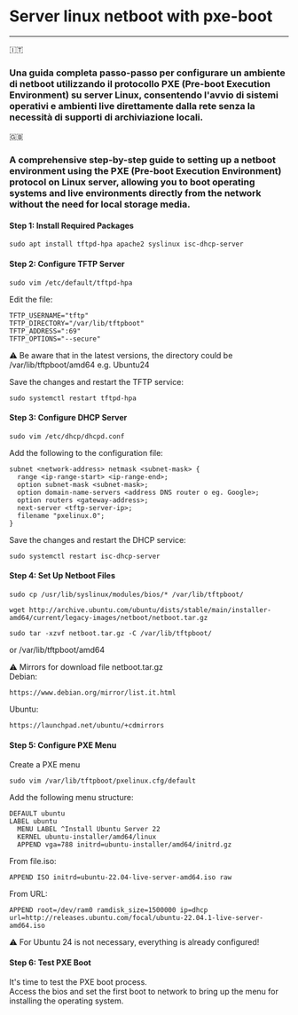 # Server linux netboot with pxe-boot
---
:it:
### Una guida completa passo-passo per configurare un ambiente di netboot utilizzando il protocollo PXE (Pre-boot Execution Environment) su server Linux, consentendo l'avvio di sistemi operativi e ambienti live direttamente dalla rete senza la necessità di supporti di archiviazione locali.

:uk:
### A comprehensive step-by-step guide to setting up a netboot environment using the PXE (Pre-boot Execution Environment) protocol on Linux server, allowing you to boot operating systems and live environments directly from the network without the need for local storage media.

#### Step 1: Install Required Packages  
```
sudo apt install tftpd-hpa apache2 syslinux isc-dhcp-server
```

#### Step 2: Configure TFTP Server  
```
sudo vim /etc/default/tftpd-hpa
```

Edit the file:  
```
TFTP_USERNAME="tftp"
TFTP_DIRECTORY="/var/lib/tftpboot"
TFTP_ADDRESS=":69"
TFTP_OPTIONS="--secure"
```
:warning: Be aware that in the latest versions, the directory could be /var/lib/tftpboot/amd64 e.g. Ubuntu24

Save the changes and restart the TFTP service:  
```
sudo systemctl restart tftpd-hpa
```

#### Step 3: Configure DHCP Server  
```
sudo vim /etc/dhcp/dhcpd.conf
``` 

Add the following to the configuration file:  
```
subnet <network-address> netmask <subnet-mask> {
  range <ip-range-start> <ip-range-end>;
  option subnet-mask <subnet-mask>;
  option domain-name-servers <address DNS router o eg. Google>; 
  option routers <gateway-address>;
  next-server <tftp-server-ip>;
  filename "pxelinux.0";
}
```
Save the changes and restart the DHCP service:  
```
sudo systemctl restart isc-dhcp-server
```

#### Step 4: Set Up Netboot Files  
```
sudo cp /usr/lib/syslinux/modules/bios/* /var/lib/tftpboot/
```
```
wget http://archive.ubuntu.com/ubuntu/dists/stable/main/installer-amd64/current/legacy-images/netboot/netboot.tar.gz
```
```
sudo tar -xzvf netboot.tar.gz -C /var/lib/tftpboot/
```
or /var/lib/tftpboot/amd64   

:warning: Mirrors for download file netboot.tar.gz  
Debian:  
```
https://www.debian.org/mirror/list.it.html
```
Ubuntu:  
```
https://launchpad.net/ubuntu/+cdmirrors
```

#### Step 5: Configure PXE Menu
Create a PXE menu  
```
sudo vim /var/lib/tftpboot/pxelinux.cfg/default
```
Add the following menu structure:  
```
DEFAULT ubuntu
LABEL ubuntu
  MENU LABEL ^Install Ubuntu Server 22
  KERNEL ubuntu-installer/amd64/linux
  APPEND vga=788 initrd=ubuntu-installer/amd64/initrd.gz
```
From file.iso:  
```
APPEND ISO initrd=ubuntu-22.04-live-server-amd64.iso raw
```

From URL:  
```
APPEND root=/dev/ram0 ramdisk_size=1500000 ip=dhcp url=http://releases.ubuntu.com/focal/ubuntu-22.04.1-live-server-amd64.iso
```

:warning: For Ubuntu 24 is not necessary, everything is already configured!  

#### Step 6: Test PXE Boot  
It's time to test the PXE boot process.  
Access the bios and set the first boot to network to bring up the menu for installing the operating system.
